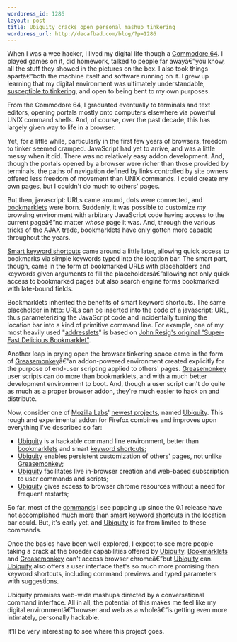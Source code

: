 ```yaml
--- 
wordpress_id: 1286
layout: post
title: Ubiquity cracks open personal mashup tinkering
wordpress_url: http://decafbad.com/blog/?p=1286
---
```

When I was a wee hacker, I lived my digital life though a [Commodore 64][c64].  I played games on it, did homework, talked to people far awayâ€”you know, all the stuff they showed in the pictures on the box.  I also took things apartâ€”both the machine itself and software running on it.  I grew up learning that my digital environment was ultimately understandable, [susceptible to tinkering][transactor], and open to being bent to my own purposes.

From the Commodore 64, I graduated eventually to terminals and text editors, opening portals mostly onto computers elsewhere via powerful UNIX command shells.  And, of course, over the past decade, this has largely given way to life in a browser.  

Yet, for a little while, particularly in the first few years of browsers, freedom to tinker seemed cramped.  JavaScript had yet to arrive, and was a little messy when it did.  There was no relatively easy addon development.  And, though the portals opened by a browser were richer than those provided by terminals, the paths of navigation defined by links controlled by site owners offered less freedom of movement than UNIX commands.  I could create my own pages, but I couldn't do much to others' pages.

But then, javascript: URLs came around, dots were connected, and [bookmarklets][] were born.  Suddenly, it was possible to customize *my* browsing environment with arbitrary JavaScript code having access to the current pageâ€”no matter *whose* page it was.  And, through the various tricks of the AJAX trade, bookmarklets have only gotten more capable throughout the years.

[Smart keyword shortcuts][shortcuts] came around a little later, allowing quick access to bookmarks via simple keywords typed into the location bar.  The smart part, though, came in the form of bookmarked URLs with placeholders and keywords given arguments to fill the placeholdersâ€”allowing not only quick access to bookmarked pages but also search engine forms bookmarked with late-bound fields.

Bookmarklets inherited the benefits of smart keyword shortcuts.  The same placeholder in http: URLs can be inserted into the code of a javascript: URL, thus parameterizing the JavaScript code and incidentally turning the location bar into a kind of primitive command line.  For example, one of my most heavily used "[addresslets](http://naeblis.cx/weblog/2004/08/09/DeliciousAddresslets)" is based on [John Resig's original "Super-Fast Delicious Bookmarklet"](http://ejohn.org/blog/super-fast-delicious-bookmarklet/).

Another leap in prying open the browser tinkering space came in the form of [Greasemonkey][]â€”an addon-powered environment created explicitly for the purpose of end-user scripting applied to others' pages.  [Greasemonkey][] user scripts can do more than bookmarklets, and with a much better development environment to boot.  And, though a user script can't do quite as much as a proper browser addon, they're much easier to hack on and distribute.

Now, consider one of [Mozilla Labs][labs]' [newest projects][ubiquity], named [Ubiquity][].  This rough and experimental addon for Firefox combines and improves upon everything I've described so far:

* [Ubiquity][] is a hackable command line environment, better than [bookmarklets][] and smart [keyword shortcuts][shortcuts];
* [Ubiquity][] enables persistent customization of others' pages, not unlike [Greasemonkey][]; 
* [Ubiquity][] facilitates live in-browser creation and web-based subscription to user commands and scripts;
* [Ubiquity][] gives access to browser chrome resources without a need for frequent restarts;

So far, most of the [commands][] I see popping up since the 0.1 release have not accomplished much more than [smart keyword shortcuts][shortcuts] in the location bar could.  But, it's early yet, and [Ubiquity][] is far from limited to these commands.

Once the basics have been well-explored, I expect to see more people taking a crack at the broader capabilities offered by [Ubiquity][].  [Bookmarklets][] and [Greasemonkey][] can't access browser chromeâ€”but [Ubiquity][] can.  [Ubiquity][] also offers a user interface that's so much more promising than keyword shortcuts, including command previews and typed parameters with suggestions.

Ubiquity promises web-wide mashups directed by a conversational command interface.  All in all, the potential of this makes me feel like my digital environmentâ€”browser and web as a wholeâ€”is getting even more intimately, personally hackable.  

It'll be very interesting to see where this project goes.

[labs]: http://labs.mozilla.com/
[transactor]: http://cbm.csbruce.com/~csbruce/cbm/transactor/
[c64]: http://www.virtualsky.net/iadoremyc64/
[shortcuts]: http://www.mozilla.org/docs/end-user/keywords.html
[greasemonkey]: http://www.greasespot.net/
[bookmarklets]: http://en.wikipedia.org/wiki/Bookmarklet
[ubiquity]: http://labs.mozilla.com/2008/08/introducing-ubiquity/
[commands]: https://labs.toolness.com/ubiquity-herd/
